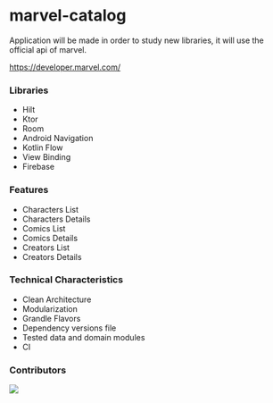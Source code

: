 # marvel-catalog
Application will be made in order to study new libraries, it will use the official api of marvel.

https://developer.marvel.com/


### Libraries

- Hilt
- Ktor
- Room
- Android Navigation
- Kotlin Flow
- View Binding
- Firebase

### Features

- Characters List
- Characters Details
- Comics List
- Comics Details
- Creators List
- Creators Details

### Technical Characteristics

- Clean Architecture
- Modularization
- Grandle Flavors
- Dependency versions file
- Tested data and domain modules
- CI


### Contributors

<a href="https://github.com/augusstoflavio/marvel-catalog/graphs/contributors">
  <img src="https://contrib.rocks/image?repo=augusstoflavio/marvel-catalog" />
</a>
